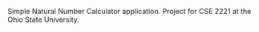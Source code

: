 <p>Simple Natural Number Calculator application. Project for CSE 2221 at the Ohio State University. </p>
